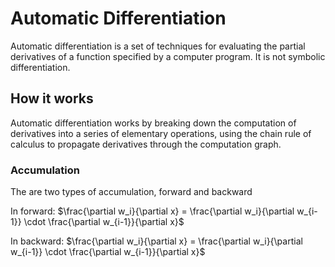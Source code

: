 # Automatic Differentiation

Automatic differentiation is a set of techniques for evaluating the partial derivatives of a function specified by a computer program. It is not symbolic differentiation.

## How it works

Automatic differentiation works by breaking down the computation of derivatives into a series of elementary operations, using the chain rule of calculus to propagate derivatives through the computation graph.

### Accumulation
The are two types of accumulation, forward and backward

In forward: $\frac{\partial w_i}{\partial x} = \frac{\partial w_i}{\partial w_{i-1}} \cdot \frac{\partial w_{i-1}}{\partial x}$

In backward: $\frac{\partial w_i}{\partial x} = \frac{\partial w_i}{\partial w_{i-1}} \cdot \frac{\partial w_{i-1}}{\partial x}$
